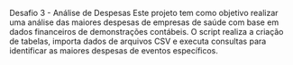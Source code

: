 Desafio 3 - Análise de Despesas
Este projeto tem como objetivo realizar uma análise das maiores despesas de empresas de saúde com base em dados financeiros de demonstrações contábeis. O script realiza a criação de tabelas, importa dados de arquivos CSV e executa consultas para identificar as maiores despesas de eventos específicos.




